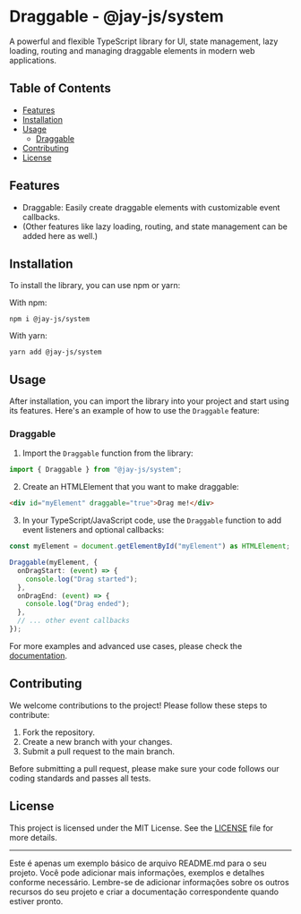 
# Draggable - @jay-js/system

A powerful and flexible TypeScript library for UI, state management, lazy loading, routing and managing draggable elements in modern web applications.

## Table of Contents

- [Features](#features)
- [Installation](#installation)
- [Usage](#usage)
  - [Draggable](#draggable)
- [Contributing](#contributing)
- [License](#license)

## Features

- Draggable: Easily create draggable elements with customizable event callbacks.
- (Other features like lazy loading, routing, and state management can be added here as well.)

## Installation

To install the library, you can use npm or yarn:

With npm:

```
npm i @jay-js/system
```

With yarn:

```
yarn add @jay-js/system
```

## Usage

After installation, you can import the library into your project and start using its features. Here's an example of how to use the `Draggable` feature:

### Draggable

1. Import the `Draggable` function from the library:

```typescript
import { Draggable } from "@jay-js/system";
```

2. Create an HTMLElement that you want to make draggable:

```html
<div id="myElement" draggable="true">Drag me!</div>
```

3. In your TypeScript/JavaScript code, use the `Draggable` function to add event listeners and optional callbacks:

```typescript
const myElement = document.getElementById("myElement") as HTMLElement;

Draggable(myElement, {
  onDragStart: (event) => {
    console.log("Drag started");
  },
  onDragEnd: (event) => {
    console.log("Drag ended");
  },
  // ... other event callbacks
});
```

For more examples and advanced use cases, please check the [documentation](link-to-documentation).

## Contributing

We welcome contributions to the project! Please follow these steps to contribute:

1. Fork the repository.
2. Create a new branch with your changes.
3. Submit a pull request to the main branch.

Before submitting a pull request, please make sure your code follows our coding standards and passes all tests.

## License

This project is licensed under the MIT License. See the [LICENSE](LICENSE) file for more details.

---

Este é apenas um exemplo básico de arquivo README.md para o seu projeto. Você pode adicionar mais informações, exemplos e detalhes conforme necessário. Lembre-se de adicionar informações sobre os outros recursos do seu projeto e criar a documentação correspondente quando estiver pronto.